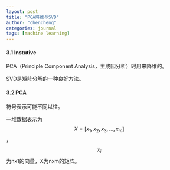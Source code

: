 ```yaml
---
layout: post
title: "PCA降维与SVD"
author: "chencheng"
categories: journal
tags: [machine learning]
---
```


#### 3.1 Instutive

PCA（Principle Component Analysis，主成因分析）时用来降维的。

SVD是矩阵分解的一种良好方法。

#### 3.2 PCA

符号表示可能不同以往。

一堆数据表示为$$X=[x_1, x_2, x_3, ..., x_m]$$，$$x_i$$为nx1的向量，X为nxm的矩阵。

